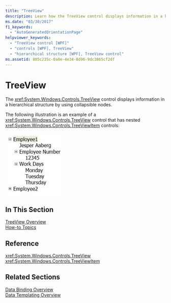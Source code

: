 ```yaml
---
title: "TreeView"
description: Learn how the TreeView control displays information in a hierarchical structure by using collapsible nodes.
ms.date: "03/30/2017"
f1_keywords: 
  - "AutoGeneratedOrientationPage"
helpviewer_keywords: 
  - "TreeView control [WPF]"
  - "controls [WPF], TreeView"
  - "hierarchical structure [WPF], TreeView control"
ms.assetid: 805c235c-0a0e-4e34-8d96-9dc3865cf2df
---
```

# TreeView

The <xref:System.Windows.Controls.TreeView> control displays information in a hierarchical structure by using collapsible nodes.  
  
 The following illustration is an example of a <xref:System.Windows.Controls.TreeView> control that has nested <xref:System.Windows.Controls.TreeViewItem> controls:  
  
 ![Illustration that shows nested TreeViewItem controls.](./media/treeview/nested-treeviewitem-controls.jpg)  
  
## In This Section  

 [TreeView Overview](treeview-overview.md)  
 [How-to Topics](treeview-how-to-topics.md)  
  
## Reference  

 <xref:System.Windows.Controls.TreeView>  
  <xref:System.Windows.Controls.TreeViewItem>  
  
## Related Sections  

 [Data Binding Overview](../data/data-binding-overview.md)  
  [Data Templating Overview](../data/data-templating-overview.md)
